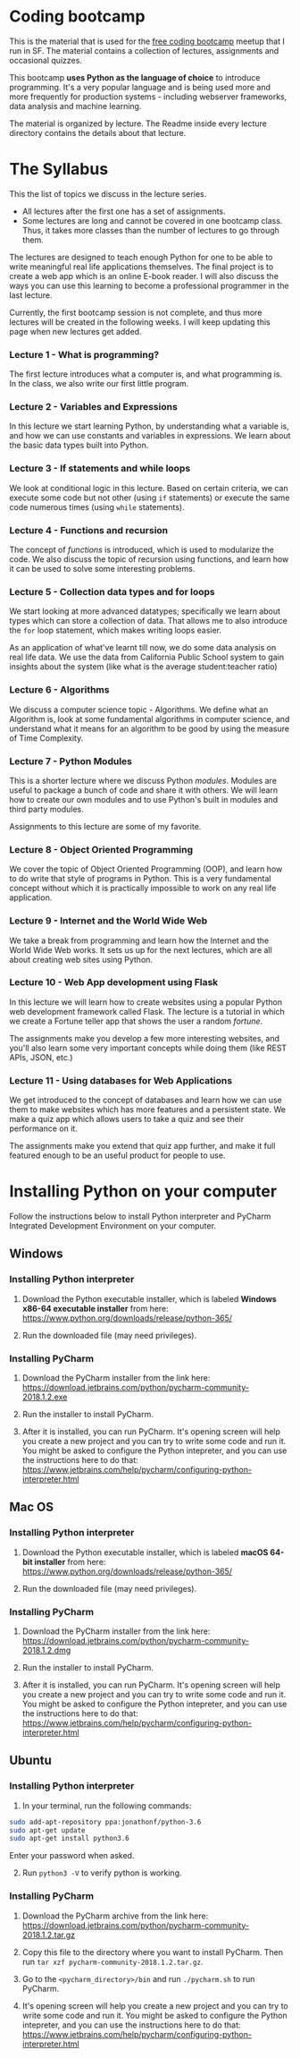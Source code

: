 # Coding bootcamp

This is the material that is used for the [free coding bootcamp](https://www.meetup.com/SF-Free-Coding-Bootcamp/) meetup that I run in SF. The material contains a collection of lectures, assignments and occasional quizzes.

This bootcamp **uses Python as the language of choice** to introduce programming. It's a very popular language and is being used more and more frequently for production systems - including webserver frameworks, data analysis and machine learning.

The material is organized by lecture. The Readme inside every lecture directory contains the details about that lecture.

# The Syllabus
This the list of topics we discuss in the lecture series. 
- All lectures after the first one has a set of assignments.
- Some lectures are long and cannot be covered in one bootcamp class. Thus, it takes more classes than the number of lectures to go through them.

The lectures are designed to teach enough Python for one to be able to write meaningful real life applications themselves. The final project is to create a web app which is an online E-book reader. I will also discuss the ways you can use this learning to become a professional programmer in the last lecture.

Currently, the first bootcamp session is not complete, and thus more lectures will be created in the following weeks. I will keep updating this page when new lectures get added.

### Lecture 1 - What is programming?
The first lecture introduces what a computer is, and what programming is. In the class, we also write our first little program.

### Lecture 2 - Variables and Expressions
In this lecture we start learning Python, by understanding what a variable is, and how we can use constants and variables in expressions. We learn about the basic data types built into Python.

### Lecture 3 - If statements and while loops
We look at conditional logic in this lecture. Based on certain criteria, we can execute some code but not other (using `if` statements) or execute the same code numerous times (using `while` statements).

### Lecture 4 - Functions and recursion
The concept of _functions_ is introduced, which is used to modularize the code. We also discuss the topic of recursion using functions, and learn how it can be used to solve some interesting problems.

### Lecture 5 - Collection data types and for loops
We start looking at more advanced datatypes; specifically we learn about types which can store a collection of data. That allows me to also introduce the `for` loop statement, which makes writing loops easier.

As an application of what've learnt till now, we do some data analysis on real life data. We use the data from California Public School system to gain insights about the system (like what is the average student:teacher ratio)

### Lecture 6 - Algorithms
We discuss a computer science topic - Algorithms. We define what an Algorithm is, look at some fundamental algorithms in computer science, and understand what it means for an algorithm to be good by using the measure of Time Complexity.

### Lecture 7 - Python Modules
This is a shorter lecture where we discuss Python _modules_. Modules are useful to package a bunch of code and share it with others. We will learn how to create our own modules and to use Python's built in modules and third party modules.

Assignments to this lecture are some of my favorite.

### Lecture 8 - Object Oriented Programming
We cover the topic of Object Oriented Programming (OOP), and learn how to do write that style of programs in Python. This is a very fundamental concept without which it is practically impossible to work on any real life application.

### Lecture 9 - Internet and the World Wide Web
We take a break from programming and learn how the Internet and the World Wide Web works. It sets us up for the next lectures, which are all about creating web sites using Python.

### Lecture 10 - Web App development using Flask
In this lecture we will learn how to create websites using a popular Python web development framework called Flask. The lecture is a tutorial in which we create a Fortune teller app that shows the user a random _fortune_.

The assignments make you develop a few more interesting websites, and you'll also learn some very important concepts while doing them (like REST APIs, JSON, etc.)

### Lecture 11 - Using databases for Web Applications
We get introduced to the concept of databases and learn how we can use them to make websites which has more features and a persistent state. We make a quiz app which allows users to take a quiz and see their performance on it.

The assignments make you extend that quiz app further, and make it full featured enough to be an useful product for people to use.

# Installing Python on your computer

Follow the instructions below to install Python interpreter and PyCharm Integrated Development Environment on your computer.

## Windows
### Installing Python interpreter

1. Download the Python executable installer, which is labeled **Windows x86-64 executable installer** from here: https://www.python.org/downloads/release/python-365/

2. Run the downloaded file (may need privileges).

### Installing PyCharm

1. Download the PyCharm installer from the link here: https://download.jetbrains.com/python/pycharm-community-2018.1.2.exe

2. Run the installer to install PyCharm.

3. After it is installed, you can run PyCharm. It's opening screen will help you create a new project and you can try to write some code and run it. You might be asked to configure the Python intepreter, and you can use the instructions here to do that: https://www.jetbrains.com/help/pycharm/configuring-python-interpreter.html

## Mac OS

### Installing Python interpreter

1. Download the Python executable installer, which is labeled **macOS 64-bit installer** from here: https://www.python.org/downloads/release/python-365/

2. Run the downloaded file (may need privileges).

### Installing PyCharm

1. Download the PyCharm installer from the link here: https://download.jetbrains.com/python/pycharm-community-2018.1.2.dmg

2. Run the installer to install PyCharm.

3. After it is installed, you can run PyCharm. It's opening screen will help you create a new project and you can try to write some code and run it. You might be asked to configure the Python intepreter, and you can use the instructions here to do that: https://www.jetbrains.com/help/pycharm/configuring-python-interpreter.html

## Ubuntu

### Installing Python interpreter

1. In your terminal, run the following commands:
```bash
sudo add-apt-repository ppa:jonathonf/python-3.6
sudo apt-get update
sudo apt-get install python3.6
```
Enter your password when asked.

2. Run `python3 -V` to verify python is working.

### Installing PyCharm

1. Download the PyCharm archive from the link here: https://download.jetbrains.com/python/pycharm-community-2018.1.2.tar.gz

2. Copy this file to the directory where you want to install PyCharm. Then run `tar xzf pycharm-community-2018.1.2.tar.gz`.

3. Go to the `<pycharm_directory>/bin` and run `./pycharm.sh` to run PyCharm.

4. It's opening screen will help you create a new project and you can try to write some code and run it. You might be asked to configure the Python intepreter, and you can use the instructions here to do that: https://www.jetbrains.com/help/pycharm/configuring-python-interpreter.html
